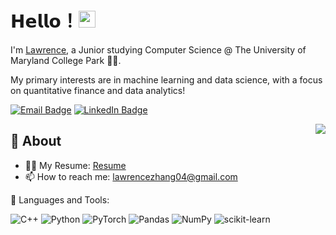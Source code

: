 # 𝗛𝗲𝗹𝗹𝗼！<img src="https://user-images.githubusercontent.com/5679180/79618120-0daffb80-80be-11ea-819e-d2b0fa904d07.gif" width="27px"> 

I'm [Lawrence](https://github.com/mericGit), a Junior studying Computer Science @ The University of Maryland College Park 👨‍💻.

My primary interests are in machine learning and data science, with a focus on quantitative finance and data analytics!

[![Email Badge](https://img.shields.io/badge/Gmail-D14836?style=for-the-badge&logo=gmail&logoColor=white&link=mailto:lawrencezhang04@gmail.com)](mailto:lawrencezhang04@gmail.com)
[![LinkedIn Badge](https://img.shields.io/badge/LinkedIn-0077B5?style=for-the-badge&logo=linkedin&logoColor=white&link=https://www.linkedin.com/in/lawrence-zhang-0a5112217/)](https://www.linkedin.com/in/lawrence-zhang-0a5112217/)

<img align="right" src="https://github-readme-stats.vercel.app/api?username=MericGit&show_icons=true&hide_border=true">

## 🧐 About
- 👨‍💻 My Resume: [Resume](https://github.com/MericGit/MericGit/blob/15b4020d35e7f4e3b890d435b4039259eb61f24d/Zhang_Lawrence_Resume.pdf)
- 📫 How to reach me: lawrencezhang04@gmail.com

🌱 Languages and Tools: 

![C++](https://img.shields.io/badge/c++-%2300599C.svg?style=for-the-badge&logo=c%2B%2B&logoColor=white)
![Python](https://img.shields.io/badge/python-3670A0?style=for-the-badge&logo=python&logoColor=ffdd54)
![PyTorch](https://img.shields.io/badge/PyTorch-%23EE4C2C.svg?style=for-the-badge&logo=PyTorch&logoColor=white)
![Pandas](https://img.shields.io/badge/pandas-%23150458.svg?style=for-the-badge&logo=pandas&logoColor=white)
![NumPy](https://img.shields.io/badge/numpy-%23013243.svg?style=for-the-badge&logo=numpy&logoColor=white)
![scikit-learn](https://img.shields.io/badge/scikit--learn-%23F7931E.svg?style=for-the-badge&logo=scikit-learn&logoColor=white)

